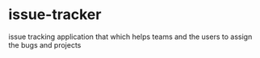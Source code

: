 # issue-tracker
issue tracking application that which helps teams and the users to assign the bugs and projects
